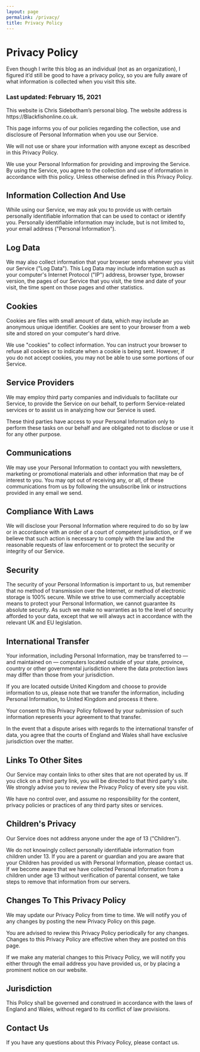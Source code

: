 ```yaml
---
layout: page
permalink: /privacy/
title: Privacy Policy
---
```


# Privacy Policy #

<p>Even though I write this blog as an individual (not as an organization), I figured it’d still be good to have a privacy policy, so you are fully aware of what information is collected when you visit this site.</p>

<h3>Last updated: February 15, 2021</h3>

<p>This website is Chris Sidebotham’s personal blog. The website address is https://Blackfishonline.co.uk.</p>

<p>This page informs you of our policies regarding the collection, use and disclosure of Personal Information when you use our Service.</p>

<p>We will not use or share your information with anyone except as described in this Privacy Policy.</p>

<p>We use your Personal Information for providing and improving the Service. By using the Service, you agree to the collection and use of information in accordance with this policy. Unless otherwise defined in this Privacy Policy.</p>

<h2>Information Collection And Use</h2>

<p>While using our Service, we may ask you to provide us with certain personally identifiable information that can be used to contact or identify you. Personally identifiable information may include, but is not limited to, your email address ("Personal Information").
</p>

<h2>Log Data</h2>

<p>We may also collect information that your browser sends whenever you visit our Service ("Log Data"). This Log Data may include information such as your computer's Internet Protocol ("IP") address, browser type, browser version, the pages of our Service that you visit, the time and date of your visit, the time spent on those pages and other statistics.</p>

<h2>Cookies</h2>

<p>Cookies are files with small amount of data, which may include an anonymous unique identifier. Cookies are sent to your browser from a web site and stored on your computer's hard drive.</p>

<p>We use "cookies" to collect information. You can instruct your browser to refuse all cookies or to indicate when a cookie is being sent. However, if you do not accept cookies, you may not be able to use some portions of our Service.
</p>

<h2>Service Providers </h2>

<p>We may employ third party companies and individuals to facilitate our Service, to provide the Service on our behalf, to perform Service-related services or to assist us in analyzing how our Service is used.</p>

<p>These third parties have access to your Personal Information only to perform these tasks on our behalf and are obligated not to disclose or use it for any other purpose.</p>

<h2>Communications</h2>

<p>We may use your Personal Information to contact you with newsletters, marketing or promotional materials and other information that may be of interest to you. You may opt out of receiving any, or all, of these communications from us by following the unsubscribe link or instructions provided in any email we send.</p>

<h2>Compliance With Laws </h2>

<p>We will disclose your Personal Information where required to do so by law or in accordance with an order of a court of competent jurisdiction, or if we believe that such action is necessary to comply with the law and the reasonable requests of law enforcement or to protect the security or integrity of our Service.</p>

<h2>Security</h2>

<p>The security of your Personal Information is important to us, but remember that no method of transmission over the Internet, or method of electronic storage is 100% secure. While we strive to use commercially acceptable means to protect your Personal Information, we cannot guarantee its absolute security. As such we make no warranties as to the level of security afforded to your data, except that we will always act in accordance with the relevant UK and EU legislation.</p>

<h2>International Transfer</h2>

<p>Your information, including Personal Information, may be transferred to — and maintained on — computers located outside of your state, province, country or other governmental jurisdiction where the data protection laws may differ than those from your jurisdiction.</p>

<p>If you are located outside United Kingdom and choose to provide information to us, please note that we transfer the information, including Personal Information, to United Kingdom and process it there.</p>

<p>Your consent to this Privacy Policy followed by your submission of such information represents your agreement to that transfer.</p>

<p>In the event that a dispute arises with regards to the international transfer of data, you agree that the courts of England and Wales shall have exclusive jurisdiction over the matter.</p>

<h2>Links To Other Sites</h2>

<p>Our Service may contain links to other sites that are not operated by us. If you click on a third party link, you will be directed to that third party's site. We strongly advise you to review the Privacy Policy of every site you visit.
</p>

<p>We have no control over, and assume no responsibility for the content, privacy policies or practices of any third party sites or services.</p>

<h2>Children's Privacy</h2>

<p>Our Service does not address anyone under the age of 13 ("Children").</p>

<p>We do not knowingly collect personally identifiable information from children under 13. If you are a parent or guardian and you are aware that your Children has provided us with Personal Information, please contact us. If we become aware that
  we have collected Personal Information from a children under age 13 without verification of parental consent, we take steps to remove that information from our servers.</p>

<h2>Changes To This Privacy Policy</h2>

<p>We may update our Privacy Policy from time to time. We will notify you of any changes by posting the new Privacy Policy on this page.</p>

<p>You are advised to review this Privacy Policy periodically for any changes. Changes to this Privacy Policy are effective when they are posted on this page.
</p>

<p>If we make any material changes to this Privacy Policy, we will notify you either through the email address you have provided us, or by placing a prominent notice on our website.</p>

<h2>Jurisdiction</h2>

<p>This Policy shall be governed and construed in accordance with the laws of England and Wales, without regard to its conflict of law provisions.</p>

<h2>Contact Us</h2>

<p>If you have any questions about this Privacy Policy, please contact us.</p>
